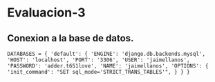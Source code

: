 # Evaluacion-3

## Conexion a la base de datos.
`DATABASES = {
    'default': {
        'ENGINE': 'django.db.backends.mysql',
        'HOST': 'localhost',
        'PORT': '3306',
        'USER': 'jaimellanos',
        'PASSWORD': 'adder.t651love',
        'NAME': 'jaimellanos',
        'OPTIONS': {
            'init_command': "SET sql_mode='STRICT_TRANS_TABLES'",
        }
    }
}`

